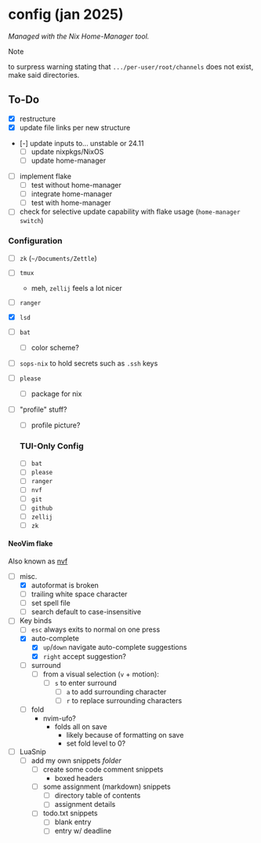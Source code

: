# config (jan 2025)

_Managed with the Nix Home-Manager tool._

> [!NOTE]
> to surpress warning stating that `.../per-user/root/channels` does not exist,
> make said directories.

## To-Do

- [x] restructure
- [x] update file links per new structure
- [-] update inputs to... unstable or 24.11
  - [ ] update nixpkgs/NixOS
  - [ ] update home-manager
- [ ] implement flake
  - [ ] test without home-manager
  - [ ] integrate home-manager
  - [ ] test with home-manager
- [ ] check for selective update capability with flake usage
      (`home-manager switch`)

### Configuration

- [ ] `zk` (`~/Documents/Zettle`)
- [ ] `tmux`
  - meh, `zellij` feels a lot nicer
- [ ] `ranger`
- [x] `lsd`
- [ ] `bat`
  - [ ] color scheme?
- [ ] `sops-nix` to hold secrets such as `.ssh` keys
- [ ] `please`
  - [ ] package for nix
- [ ] "profile" stuff?

  - [ ] profile picture?

  ### TUI-Only Config

  - [ ] `bat`
  - [ ] `please`
  - [ ] `ranger`
  - [ ] `nvf`
  - [ ] `git`
  - [ ] `github`
  - [ ] `zellij`
  - [ ] `zk`

#### NeoVim flake

Also known as [nvf](https://github.com/NotAShelf/nvf)

- [ ] misc.
  - [x] autoformat is broken
  - [ ] trailing white space character
  - [ ] set spell file
  - [ ] search default to case-insensitive
- [ ] Key binds
  - [ ] `esc` always exits to normal on one press
  - [x] auto-complete
    - [x] `up`/`down` navigate auto-complete suggestions
    - [x] `right` accept suggestion?
  - [ ] surround
    - [ ] from a visual selection (`v` + motion):
      - [ ] `s` to enter surround
        - [ ] `a` to add surrounding character
        - [ ] `r` to replace surrounding characters
  - [ ] fold
    - nvim-ufo?
      - folds all on save
        - likely because of formatting on save
        - set fold level to 0?
- [ ] LuaSnip
  - [ ] add my own snippets _folder_
    - [ ] create some code comment snippets
      - boxed headers
    - [ ] some assignment (markdown) snippets
      - [ ] directory table of contents
      - [ ] assignment details
    - [ ] todo.txt snippets
      - [ ] blank entry
      - [ ] entry w/ deadline
